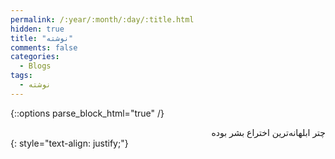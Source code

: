 ```yaml
---
permalink: /:year/:month/:day/:title.html
hidden: true
title: "نوشته"
comments: false
categories:
  - Blogs
tags:
  - نوشته
---
```


{::options parse_block_html="true" /}
<div dir='rtl' align='right'>
چتر ابلهانه‌ترین اختراع بشر بوده
</div>
{: style="text-align: justify;"}